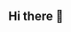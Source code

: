 ## Hi there 👋

<!--
**Amarta113/Amarta113** is a ✨ _special_ ✨ repository because its `README.md` (this file) appears on your GitHub profile.

<h1 align="center">Hi 👋, I'm AmartaWaghani</h1>
<h3 align="center">Artificial intelligence enthusiast</h3>

<p align="left"> <img src="https://komarev.com/ghpvc/?username=amarta113&label=Profile%20views&color=0e75b6&style=flat" alt="amarta113" /> </p>

<p align="left"> <a href="https://github.com/ryo-ma/github-profile-trophy"><img src="https://github-profile-trophy.vercel.app/?username=amarta113" alt="amarta113" /></a> </p>

- 🔭 I’m currently working on **Artificial Intelligence**

- 🌱 I’m currently learning **Artificial intelligence, Machine Learning,NLP**

- 👯 I’m looking to collaborate on **Deeplearning, NLP**

- 💬 Ask me about **Python, Java, AI, ML**

- 📫 How to reach me **amartawaghani@gmail.com**

<h3 align="left">Connect with me:</h3>
<p align="left">
<a href="https://linkedin.com/in/amartawaghani" target="blank"><img align="center" src="https://raw.githubusercontent.com/rahuldkjain/github-profile-readme-generator/master/src/images/icons/Social/linked-in-alt.svg" alt="amartawaghani" height="30" width="40" /></a>
</p>

<h3 align="left">Languages and Tools:</h3>
<p align="left"> <a href="https://www.cprogramming.com/" target="_blank" rel="noreferrer"> <img src="https://raw.githubusercontent.com/devicons/devicon/master/icons/c/c-original.svg" alt="c" width="40" height="40"/> </a> <a href="https://www.w3schools.com/cpp/" target="_blank" rel="noreferrer"> <img src="https://raw.githubusercontent.com/devicons/devicon/master/icons/cplusplus/cplusplus-original.svg" alt="cplusplus" width="40" height="40"/> </a> <a href="https://git-scm.com/" target="_blank" rel="noreferrer"> <img src="https://www.vectorlogo.zone/logos/git-scm/git-scm-icon.svg" alt="git" width="40" height="40"/> </a> <a href="https://www.w3.org/html/" target="_blank" rel="noreferrer"> <img src="https://raw.githubusercontent.com/devicons/devicon/master/icons/html5/html5-original-wordmark.svg" alt="html5" width="40" height="40"/> </a> <a href="https://www.java.com" target="_blank" rel="noreferrer"> <img src="https://raw.githubusercontent.com/devicons/devicon/master/icons/java/java-original.svg" alt="java" width="40" height="40"/> </a> <a href="https://pandas.pydata.org/" target="_blank" rel="noreferrer"> <img src="https://raw.githubusercontent.com/devicons/devicon/2ae2a900d2f041da66e950e4d48052658d850630/icons/pandas/pandas-original.svg" alt="pandas" width="40" height="40"/> </a> <a href="https://www.python.org" target="_blank" rel="noreferrer"> <img src="https://raw.githubusercontent.com/devicons/devicon/master/icons/python/python-original.svg" alt="python" width="40" height="40"/> </a> <a href="https://pytorch.org/" target="_blank" rel="noreferrer"> <img src="https://www.vectorlogo.zone/logos/pytorch/pytorch-icon.svg" alt="pytorch" width="40" height="40"/> </a> <a href="https://scikit-learn.org/" target="_blank" rel="noreferrer"> <img src="https://upload.wikimedia.org/wikipedia/commons/0/05/Scikit_learn_logo_small.svg" alt="scikit_learn" width="40" height="40"/> </a> <a href="https://seaborn.pydata.org/" target="_blank" rel="noreferrer"> <img src="https://seaborn.pydata.org/_images/logo-mark-lightbg.svg" alt="seaborn" width="40" height="40"/> </a> <a href="https://www.tensorflow.org" target="_blank" rel="noreferrer"> <img src="https://www.vectorlogo.zone/logos/tensorflow/tensorflow-icon.svg" alt="tensorflow" width="40" height="40"/> </a> </p>

<p><img align="left" src="https://github-readme-stats.vercel.app/api/top-langs?username=amarta113&show_icons=true&locale=en&layout=compact" alt="amarta113" /></p>

<p>&nbsp;<img align="center" src="https://github-readme-stats.vercel.app/api?username=amarta113&show_icons=true&locale=en" alt="amarta113" /></p>

<p><img align="center" src="https://github-readme-streak-stats.herokuapp.com/?user=amarta113&" alt="amarta113" /></p>
-->

